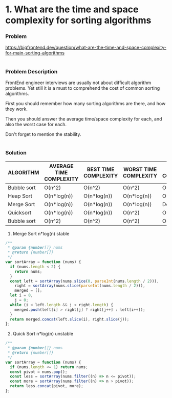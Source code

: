 # 1. What are the time and space complexity for sorting algorithms

### Problem

https://bigfrontend.dev/question/what-are-the-time-and-space-complexity-for-main-sorting-algorithms

#

### Problem Description

FrontEnd engineer interviews are usually not about difficult algorithm problems. Yet still it is a must to comprehend the cost of common sorting algorithms.

First you should remember how many sorting algorithms are there, and how they work.

Then you should answer the average time/space complexity for each, and also the worst case for each.

Don't forget to mention the stability.

#

### Solution

| ALGORITHM   | AVERAGE TIME COMPLEXITY | BEST TIME COMPLEXITY | WORST TIME COMPLEXITY | SPACE COMPLEXITY |
| ----------- | ----------------------- | -------------------- | --------------------- | ---------------- |
| Bubble sort | O(n^2)                  | O(n^2)               | O(n^2)                | O(n)             |
| Heap Sort   | O(n\*log(n))            | O(n\*log(n))         | O(n\*log(n))          | O(n)             |
| Merge Sort  | O(n\*log(n))            | O(n\*log(n))         | O(n\*log(n))          | Depends          |
| Quicksort   | O(n\*log(n))            | O(n\*log(n))         | O(n^2)                | O(n)             |
| Bubble sort | O(n^2)                  | O(n^2)               | O(n^2)                | O(n)             |

1. Merge Sort n\*log(n) stable

```js
/**
 * @param {number[]} nums
 * @return {number[]}
 */
var sortArray = function (nums) {
  if (nums.length < 2) {
    return nums;
  }
  const left = sortArray(nums.slice(0, parseInt(nums.length / 2))),
    right = sortArray(nums.slice(parseInt(nums.length / 2))),
    merged = [];
  let i = 0,
    j = 0;
  while (i < left.length && j < right.length) {
    merged.push(left[i] > right[j] ? right[j++] : left[i++]);
  }
  return merged.concat(left.slice(i), right.slice(j));
};
```

2. Quick Sort n\*log(n) unstable

```js
/**
 * @param {number[]} nums
 * @return {number[]}
 */
var sortArray = function (nums) {
  if (nums.length <= 1) return nums;
  const pivot = nums.pop();
  const less = sortArray(nums.filter((n) => n <= pivot));
  const more = sortArray(nums.filter((n) => n > pivot));
  return less.concat(pivot, more);
};
```
